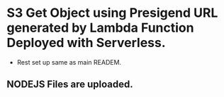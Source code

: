 # S3 Get Object using Presigend URL generated by Lambda Function Deployed with Serverless.

- Rest set up same as main READEM.

## NODEJS Files are uploaded.
